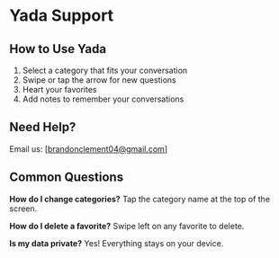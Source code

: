 # Yada Support

## How to Use Yada
1. Select a category that fits your conversation
2. Swipe or tap the arrow for new questions  
3. Heart your favorites
4. Add notes to remember your conversations

## Need Help?
Email us: [brandonclement04@gmail.com]

## Common Questions
**How do I change categories?**
Tap the category name at the top of the screen.

**How do I delete a favorite?**
Swipe left on any favorite to delete.

**Is my data private?**
Yes! Everything stays on your device.
